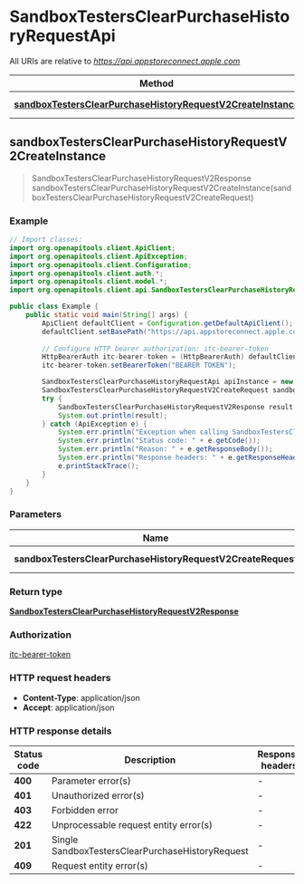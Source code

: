 # SandboxTestersClearPurchaseHistoryRequestApi

All URIs are relative to *https://api.appstoreconnect.apple.com*

| Method | HTTP request | Description |
|------------- | ------------- | -------------|
| [**sandboxTestersClearPurchaseHistoryRequestV2CreateInstance**](SandboxTestersClearPurchaseHistoryRequestApi.md#sandboxTestersClearPurchaseHistoryRequestV2CreateInstance) | **POST** /v2/sandboxTestersClearPurchaseHistoryRequest |  |



## sandboxTestersClearPurchaseHistoryRequestV2CreateInstance

> SandboxTestersClearPurchaseHistoryRequestV2Response sandboxTestersClearPurchaseHistoryRequestV2CreateInstance(sandboxTestersClearPurchaseHistoryRequestV2CreateRequest)



### Example

```java
// Import classes:
import org.openapitools.client.ApiClient;
import org.openapitools.client.ApiException;
import org.openapitools.client.Configuration;
import org.openapitools.client.auth.*;
import org.openapitools.client.model.*;
import org.openapitools.client.api.SandboxTestersClearPurchaseHistoryRequestApi;

public class Example {
    public static void main(String[] args) {
        ApiClient defaultClient = Configuration.getDefaultApiClient();
        defaultClient.setBasePath("https://api.appstoreconnect.apple.com");
        
        // Configure HTTP bearer authorization: itc-bearer-token
        HttpBearerAuth itc-bearer-token = (HttpBearerAuth) defaultClient.getAuthentication("itc-bearer-token");
        itc-bearer-token.setBearerToken("BEARER TOKEN");

        SandboxTestersClearPurchaseHistoryRequestApi apiInstance = new SandboxTestersClearPurchaseHistoryRequestApi(defaultClient);
        SandboxTestersClearPurchaseHistoryRequestV2CreateRequest sandboxTestersClearPurchaseHistoryRequestV2CreateRequest = new SandboxTestersClearPurchaseHistoryRequestV2CreateRequest(); // SandboxTestersClearPurchaseHistoryRequestV2CreateRequest | SandboxTestersClearPurchaseHistoryRequest representation
        try {
            SandboxTestersClearPurchaseHistoryRequestV2Response result = apiInstance.sandboxTestersClearPurchaseHistoryRequestV2CreateInstance(sandboxTestersClearPurchaseHistoryRequestV2CreateRequest);
            System.out.println(result);
        } catch (ApiException e) {
            System.err.println("Exception when calling SandboxTestersClearPurchaseHistoryRequestApi#sandboxTestersClearPurchaseHistoryRequestV2CreateInstance");
            System.err.println("Status code: " + e.getCode());
            System.err.println("Reason: " + e.getResponseBody());
            System.err.println("Response headers: " + e.getResponseHeaders());
            e.printStackTrace();
        }
    }
}
```

### Parameters


| Name | Type | Description  | Notes |
|------------- | ------------- | ------------- | -------------|
| **sandboxTestersClearPurchaseHistoryRequestV2CreateRequest** | [**SandboxTestersClearPurchaseHistoryRequestV2CreateRequest**](SandboxTestersClearPurchaseHistoryRequestV2CreateRequest.md)| SandboxTestersClearPurchaseHistoryRequest representation | |

### Return type

[**SandboxTestersClearPurchaseHistoryRequestV2Response**](SandboxTestersClearPurchaseHistoryRequestV2Response.md)

### Authorization

[itc-bearer-token](../README.md#itc-bearer-token)

### HTTP request headers

- **Content-Type**: application/json
- **Accept**: application/json

### HTTP response details
| Status code | Description | Response headers |
|-------------|-------------|------------------|
| **400** | Parameter error(s) |  -  |
| **401** | Unauthorized error(s) |  -  |
| **403** | Forbidden error |  -  |
| **422** | Unprocessable request entity error(s) |  -  |
| **201** | Single SandboxTestersClearPurchaseHistoryRequest |  -  |
| **409** | Request entity error(s) |  -  |


